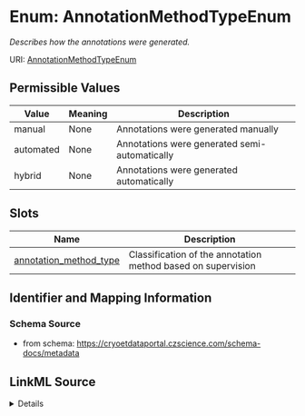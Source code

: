 # Enum: AnnotationMethodTypeEnum




_Describes how the annotations were generated._



URI: [AnnotationMethodTypeEnum](AnnotationMethodTypeEnum.md)

## Permissible Values

| Value | Meaning | Description |
| --- | --- | --- |
| manual | None | Annotations were generated manually |
| automated | None | Annotations were generated semi-automatically |
| hybrid | None | Annotations were generated automatically |




## Slots

| Name | Description |
| ---  | --- |
| [annotation_method_type](annotation_method_type.md) | Classification of the annotation method based on supervision |






## Identifier and Mapping Information







### Schema Source


* from schema: https://cryoetdataportal.czscience.com/schema-docs/metadata




## LinkML Source

<details>
```yaml
name: annotation_method_type_enum
description: Describes how the annotations were generated.
from_schema: https://cryoetdataportal.czscience.com/schema-docs/metadata
rank: 1000
permissible_values:
  manual:
    text: manual
    description: Annotations were generated manually.
  automated:
    text: automated
    description: Annotations were generated semi-automatically.
  hybrid:
    text: hybrid
    description: Annotations were generated automatically.

```
</details>
